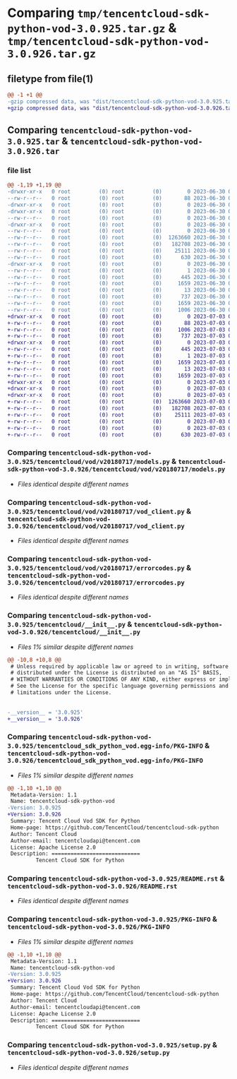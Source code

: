 # Comparing `tmp/tencentcloud-sdk-python-vod-3.0.925.tar.gz` & `tmp/tencentcloud-sdk-python-vod-3.0.926.tar.gz`

## filetype from file(1)

```diff
@@ -1 +1 @@
-gzip compressed data, was "dist/tencentcloud-sdk-python-vod-3.0.925.tar", last modified: Fri Jun 30 02:26:12 2023, max compression
+gzip compressed data, was "dist/tencentcloud-sdk-python-vod-3.0.926.tar", last modified: Mon Jul  3 00:38:22 2023, max compression
```

## Comparing `tencentcloud-sdk-python-vod-3.0.925.tar` & `tencentcloud-sdk-python-vod-3.0.926.tar`

### file list

```diff
@@ -1,19 +1,19 @@
-drwxr-xr-x   0 root         (0) root         (0)        0 2023-06-30 02:26:12.000000 tencentcloud-sdk-python-vod-3.0.925/
--rw-r--r--   0 root         (0) root         (0)       88 2023-06-30 02:26:12.000000 tencentcloud-sdk-python-vod-3.0.925/setup.cfg
-drwxr-xr-x   0 root         (0) root         (0)        0 2023-06-30 02:26:12.000000 tencentcloud-sdk-python-vod-3.0.925/tencentcloud/
-drwxr-xr-x   0 root         (0) root         (0)        0 2023-06-30 02:26:12.000000 tencentcloud-sdk-python-vod-3.0.925/tencentcloud/vod/
--rw-r--r--   0 root         (0) root         (0)        0 2023-06-30 02:26:12.000000 tencentcloud-sdk-python-vod-3.0.925/tencentcloud/vod/__init__.py
-drwxr-xr-x   0 root         (0) root         (0)        0 2023-06-30 02:26:12.000000 tencentcloud-sdk-python-vod-3.0.925/tencentcloud/vod/v20180717/
--rw-r--r--   0 root         (0) root         (0)        0 2023-06-30 02:26:12.000000 tencentcloud-sdk-python-vod-3.0.925/tencentcloud/vod/v20180717/__init__.py
--rw-r--r--   0 root         (0) root         (0)  1263660 2023-06-30 02:26:12.000000 tencentcloud-sdk-python-vod-3.0.925/tencentcloud/vod/v20180717/models.py
--rw-r--r--   0 root         (0) root         (0)   182708 2023-06-30 02:26:12.000000 tencentcloud-sdk-python-vod-3.0.925/tencentcloud/vod/v20180717/vod_client.py
--rw-r--r--   0 root         (0) root         (0)    25111 2023-06-30 02:26:12.000000 tencentcloud-sdk-python-vod-3.0.925/tencentcloud/vod/v20180717/errorcodes.py
--rw-r--r--   0 root         (0) root         (0)      630 2023-06-30 02:26:12.000000 tencentcloud-sdk-python-vod-3.0.925/tencentcloud/__init__.py
-drwxr-xr-x   0 root         (0) root         (0)        0 2023-06-30 02:26:12.000000 tencentcloud-sdk-python-vod-3.0.925/tencentcloud_sdk_python_vod.egg-info/
--rw-r--r--   0 root         (0) root         (0)        1 2023-06-30 02:26:12.000000 tencentcloud-sdk-python-vod-3.0.925/tencentcloud_sdk_python_vod.egg-info/dependency_links.txt
--rw-r--r--   0 root         (0) root         (0)      445 2023-06-30 02:26:12.000000 tencentcloud-sdk-python-vod-3.0.925/tencentcloud_sdk_python_vod.egg-info/SOURCES.txt
--rw-r--r--   0 root         (0) root         (0)     1659 2023-06-30 02:26:12.000000 tencentcloud-sdk-python-vod-3.0.925/tencentcloud_sdk_python_vod.egg-info/PKG-INFO
--rw-r--r--   0 root         (0) root         (0)       13 2023-06-30 02:26:12.000000 tencentcloud-sdk-python-vod-3.0.925/tencentcloud_sdk_python_vod.egg-info/top_level.txt
--rw-r--r--   0 root         (0) root         (0)      737 2023-06-30 02:26:12.000000 tencentcloud-sdk-python-vod-3.0.925/README.rst
--rw-r--r--   0 root         (0) root         (0)     1659 2023-06-30 02:26:12.000000 tencentcloud-sdk-python-vod-3.0.925/PKG-INFO
--rw-r--r--   0 root         (0) root         (0)     1006 2023-06-30 02:26:12.000000 tencentcloud-sdk-python-vod-3.0.925/setup.py
+drwxr-xr-x   0 root         (0) root         (0)        0 2023-07-03 00:38:22.000000 tencentcloud-sdk-python-vod-3.0.926/
+-rw-r--r--   0 root         (0) root         (0)       88 2023-07-03 00:38:22.000000 tencentcloud-sdk-python-vod-3.0.926/setup.cfg
+-rw-r--r--   0 root         (0) root         (0)     1006 2023-07-03 00:38:22.000000 tencentcloud-sdk-python-vod-3.0.926/setup.py
+-rw-r--r--   0 root         (0) root         (0)      737 2023-07-03 00:38:22.000000 tencentcloud-sdk-python-vod-3.0.926/README.rst
+drwxr-xr-x   0 root         (0) root         (0)        0 2023-07-03 00:38:22.000000 tencentcloud-sdk-python-vod-3.0.926/tencentcloud_sdk_python_vod.egg-info/
+-rw-r--r--   0 root         (0) root         (0)      445 2023-07-03 00:38:22.000000 tencentcloud-sdk-python-vod-3.0.926/tencentcloud_sdk_python_vod.egg-info/SOURCES.txt
+-rw-r--r--   0 root         (0) root         (0)        1 2023-07-03 00:38:22.000000 tencentcloud-sdk-python-vod-3.0.926/tencentcloud_sdk_python_vod.egg-info/dependency_links.txt
+-rw-r--r--   0 root         (0) root         (0)     1659 2023-07-03 00:38:22.000000 tencentcloud-sdk-python-vod-3.0.926/tencentcloud_sdk_python_vod.egg-info/PKG-INFO
+-rw-r--r--   0 root         (0) root         (0)       13 2023-07-03 00:38:22.000000 tencentcloud-sdk-python-vod-3.0.926/tencentcloud_sdk_python_vod.egg-info/top_level.txt
+-rw-r--r--   0 root         (0) root         (0)     1659 2023-07-03 00:38:22.000000 tencentcloud-sdk-python-vod-3.0.926/PKG-INFO
+drwxr-xr-x   0 root         (0) root         (0)        0 2023-07-03 00:38:22.000000 tencentcloud-sdk-python-vod-3.0.926/tencentcloud/
+drwxr-xr-x   0 root         (0) root         (0)        0 2023-07-03 00:38:22.000000 tencentcloud-sdk-python-vod-3.0.926/tencentcloud/vod/
+drwxr-xr-x   0 root         (0) root         (0)        0 2023-07-03 00:38:22.000000 tencentcloud-sdk-python-vod-3.0.926/tencentcloud/vod/v20180717/
+-rw-r--r--   0 root         (0) root         (0)  1263660 2023-07-03 00:38:22.000000 tencentcloud-sdk-python-vod-3.0.926/tencentcloud/vod/v20180717/models.py
+-rw-r--r--   0 root         (0) root         (0)   182708 2023-07-03 00:38:22.000000 tencentcloud-sdk-python-vod-3.0.926/tencentcloud/vod/v20180717/vod_client.py
+-rw-r--r--   0 root         (0) root         (0)    25111 2023-07-03 00:38:22.000000 tencentcloud-sdk-python-vod-3.0.926/tencentcloud/vod/v20180717/errorcodes.py
+-rw-r--r--   0 root         (0) root         (0)        0 2023-07-03 00:38:22.000000 tencentcloud-sdk-python-vod-3.0.926/tencentcloud/vod/v20180717/__init__.py
+-rw-r--r--   0 root         (0) root         (0)        0 2023-07-03 00:38:22.000000 tencentcloud-sdk-python-vod-3.0.926/tencentcloud/vod/__init__.py
+-rw-r--r--   0 root         (0) root         (0)      630 2023-07-03 00:38:22.000000 tencentcloud-sdk-python-vod-3.0.926/tencentcloud/__init__.py
```

### Comparing `tencentcloud-sdk-python-vod-3.0.925/tencentcloud/vod/v20180717/models.py` & `tencentcloud-sdk-python-vod-3.0.926/tencentcloud/vod/v20180717/models.py`

 * *Files identical despite different names*

### Comparing `tencentcloud-sdk-python-vod-3.0.925/tencentcloud/vod/v20180717/vod_client.py` & `tencentcloud-sdk-python-vod-3.0.926/tencentcloud/vod/v20180717/vod_client.py`

 * *Files identical despite different names*

### Comparing `tencentcloud-sdk-python-vod-3.0.925/tencentcloud/vod/v20180717/errorcodes.py` & `tencentcloud-sdk-python-vod-3.0.926/tencentcloud/vod/v20180717/errorcodes.py`

 * *Files identical despite different names*

### Comparing `tencentcloud-sdk-python-vod-3.0.925/tencentcloud/__init__.py` & `tencentcloud-sdk-python-vod-3.0.926/tencentcloud/__init__.py`

 * *Files 1% similar despite different names*

```diff
@@ -10,8 +10,8 @@
 # Unless required by applicable law or agreed to in writing, software
 # distributed under the License is distributed on an "AS IS" BASIS,
 # WITHOUT WARRANTIES OR CONDITIONS OF ANY KIND, either express or implied.
 # See the License for the specific language governing permissions and
 # limitations under the License.
 
 
-__version__ = '3.0.925'
+__version__ = '3.0.926'
```

### Comparing `tencentcloud-sdk-python-vod-3.0.925/tencentcloud_sdk_python_vod.egg-info/PKG-INFO` & `tencentcloud-sdk-python-vod-3.0.926/tencentcloud_sdk_python_vod.egg-info/PKG-INFO`

 * *Files 1% similar despite different names*

```diff
@@ -1,10 +1,10 @@
 Metadata-Version: 1.1
 Name: tencentcloud-sdk-python-vod
-Version: 3.0.925
+Version: 3.0.926
 Summary: Tencent Cloud Vod SDK for Python
 Home-page: https://github.com/TencentCloud/tencentcloud-sdk-python
 Author: Tencent Cloud
 Author-email: tencentcloudapi@tencent.com
 License: Apache License 2.0
 Description: ============================
         Tencent Cloud SDK for Python
```

### Comparing `tencentcloud-sdk-python-vod-3.0.925/README.rst` & `tencentcloud-sdk-python-vod-3.0.926/README.rst`

 * *Files identical despite different names*

### Comparing `tencentcloud-sdk-python-vod-3.0.925/PKG-INFO` & `tencentcloud-sdk-python-vod-3.0.926/PKG-INFO`

 * *Files 1% similar despite different names*

```diff
@@ -1,10 +1,10 @@
 Metadata-Version: 1.1
 Name: tencentcloud-sdk-python-vod
-Version: 3.0.925
+Version: 3.0.926
 Summary: Tencent Cloud Vod SDK for Python
 Home-page: https://github.com/TencentCloud/tencentcloud-sdk-python
 Author: Tencent Cloud
 Author-email: tencentcloudapi@tencent.com
 License: Apache License 2.0
 Description: ============================
         Tencent Cloud SDK for Python
```

### Comparing `tencentcloud-sdk-python-vod-3.0.925/setup.py` & `tencentcloud-sdk-python-vod-3.0.926/setup.py`

 * *Files identical despite different names*


